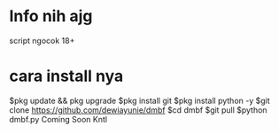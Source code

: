 # Info nih ajg
script ngocok 18+

# cara install nya
$pkg update && pkg upgrade
$pkg install git
$pkg install python -y
$git clone https://github.com/dewiayunie/dmbf
$cd dmbf
$git pull
$python dmbf.py
Coming Soon Kntl
